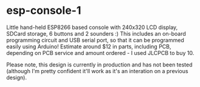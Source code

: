 # esp-console-1
Little hand-held ESP8266 based console with 240x320 LCD display, SDCard storage, 6 buttons and 2 sounders :) This includes an on-board programming circuit and USB serial port, so that it can be programmed easily using Arduino! Estimate around $12 in parts, including PCB, depending on PCB service and amount ordered - I used JLCPCB to buy 10.

Please note, this design is currently in production and has not been tested (although I'm pretty confident it'll work as it's an interation on a previous design).
